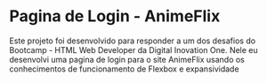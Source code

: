# Pagina de Login - AnimeFlix

Este projeto foi desenvolvido para responder a um dos desafios do Bootcamp - HTML Web Developer da Digital Inovation One. Nele eu desenvolvi uma pagina de login para o site AnimeFlix usando os conhecimentos de funcionamento de Flexbox e expansividade 